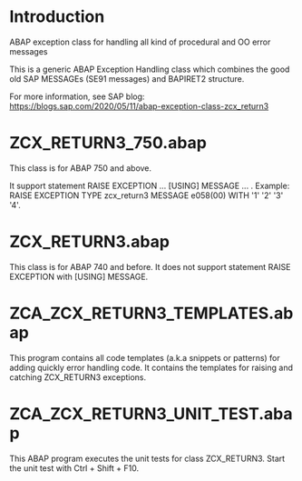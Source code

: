 # Introduction
ABAP exception class for handling all kind of procedural and OO error messages

This is a generic ABAP Exception Handling class which combines the good old SAP MESSAGEs (SE91 messages) and BAPIRET2 structure.

For more information, see SAP blog:
https://blogs.sap.com/2020/05/11/abap-exception-class-zcx_return3

# ZCX_RETURN3_750.abap
This class is for ABAP 750 and above.

It support statement RAISE EXCEPTION ... [USING] MESSAGE ... .
Example:
        RAISE EXCEPTION TYPE zcx_return3
          MESSAGE e058(00)
          WITH '1' '2' '3' '4'.

# ZCX_RETURN3.abap
This class is for ABAP 740 and before. It does not support statement RAISE EXCEPTION with [USING] MESSAGE.

# ZCA_ZCX_RETURN3_TEMPLATES.abap
This program contains all code templates (a.k.a snippets or patterns) for adding quickly error handling code. 
It contains the templates for raising and catching ZCX_RETURN3 exceptions.

# ZCA_ZCX_RETURN3_UNIT_TEST.abap
This ABAP program executes the unit tests for class ZCX_RETURN3.
Start the unit test with Ctrl + Shift + F10.
